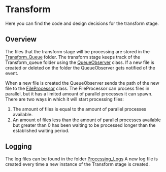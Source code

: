 # Transform

Here you can find the code and design decisions for the transform stage.

## Overview
The files that the transform stage will be processing are stored in the [Transform_Queue](https://github.com/zbmed-semtec/mlentory-etl-pipeline/tree/main/Backend/Transform_Queue) folder.
The transform stage keeps track of the Transform_queue folder using the [QueueObserver](https://github.com/zbmed-semtec/mlentory-etl-pipeline/blob/main/Backend/Transform/Core/QueueObserver.py) class. If a new file is created or deleted on the folder the QueueObserver gets notified of the event.

When a new file is created the QueueObserver sends the path of the new file to the [FileProcessor](https://github.com/zbmed-semtec/mlentory-etl-pipeline/blob/main/Backend/Transform/Core/FilesProcessor.py) class. The FileProcessor can process files in parallel, but it has a limited amount of parallel processes it can spawn. There are two ways in which it will start processing files:
1. The amount of files is equal to the amount of parallel processes available.
2. An amount of files less than the amount of parallel processes available but greater than 0 has been waiting to be processed longer than the established waiting period.

## Logging
The log files can be found in the folder [Processing_Logs]()
A new log file is created every time a new instance of the Transform stage is created. 